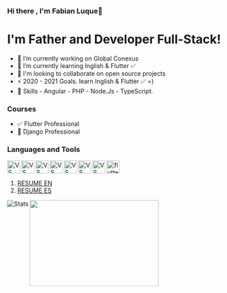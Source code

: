 ### Hi there , I'm Fabian Luque👋

# I'm Father and Developer Full-Stack!

- 🔭 I’m currently working on Global Conexus
- 🌱 I’m currently learning Inglish & Flutter ✅
- 👯 I'm looking to collaborate on open source projects
- ⚡ 2020 - 2021 Goals. learn Inglish & Flutter ✅ =)
- 👾 Skills - Angular - PHP - Node.Js - TypeScript.
### Courses

- ✅ Flutter Professional
- 📝 Django  Professional

### Languages and Tools

<img src="https://cdn.iconscout.com/icon/free/png-256/visual-studio-569577.png" alt="VS" width="30" height="30" align="left" /> 
<img src="https://miro.medium.com/max/256/1*3H6_a9Srb655m3NiqlbbKQ.png" alt="VS" width="30" height="30" align="left"/> 
<img src="https://cdn.iconscout.com/icon/free/png-256/node-js-3-1174937.png" alt="VS" width="30" height="30" align="left" /> 
<img src="https://www.tkssharma.com/static/1bbde74a918ac99b9e7319e041cb62b5/1e586/js.png" alt="VS" width="30" height="30" align="left"/> 
<img src="https://cdn.iconscout.com/icon/free/png-256/php-2038871-1720084.png" alt="VS" width="30" height="30" align="left"/> 
<img src="https://d1q6f0aelx0por.cloudfront.net/product-logos/644d2f15-c5db-4731-a353-ace6235841fa-registry.png" alt="VS" width="30" height="30" align="left"/> 
<img src="https://es.ourcodeworld.com/recursos-publicos/galeria/categorielogo-5c96c3a2d37d6.png" alt="VS" width="30" height="30" align="left"/> 
<img src="https://cdn.iconscout.com/icon/free/png-512/flutter-2038877-1720090.png" alt="flutter" width="30" height="30" /> 

1. [RESUME EN](https://srv-file12.gofile.io/downloadStore/srv-store1/hDfqxd/EN-CURRICULUM-2020.pdf "RESUME ENGLISH")
2. [RESUME ES](https://srv-file12.gofile.io/downloadStore/srv-store1/hDfqxd/CURRICULUM-2020.pdf "CURRICULUM ESPAÑOL")


<img 
  align="left"
  alt="Stats"
  src="https://github-readme-stats.vercel.app/api?username=Fabian-Luque&&Show_icons=true&hide_border=true"
/>


<img 
  align="left"
   width="300" 
   height="200"
  src="https://udemy-certificate.s3.amazonaws.com/image/UC-ab2f7751-f941-475a-affe-1497855325b2.jpg"
/>
